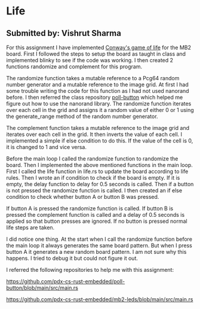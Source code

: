 # Life
## Submitted by: Vishrut Sharma

For this assignment I have implemented [Conway's game of life](https://en.wikipedia.org/wiki/Conway%27s_Game_of_Life) for the MB2 board. First I followed the steps to setup the board as taught in class and implemented blinky to see if the code was working. I then created 2 functions randomize and complement for this program.

The randomize function takes a mutable reference to a Pcg64 random number generator and a mutable reference to the image grid. At first I had some trouble writing the code for this function as I had not used nanorand before. I then referred the class repository [poll-button](https://github.com/pdx-cs-rust-embedded/poll-button/blob/main/src/main.rs) which helped me figure out how to use the nanorand library. The randomize function iterates over each cell in the grid and assigns it a random value of either 0 or 1 using the generate_range method of the random number generator.

The complement function takes a mutable reference to the image grid and iterates over each cell in the grid. It then inverts the value of each cell. I implemented a simple if else condition to do this. If the value of the cell is 0, it is changed to 1 and vice versa.

Before the main loop I called the randomize function to randomize the board. Then I implemented the above mentioned functions in the main loop. First I called the life function in life.rs to update the board according to life rules. Then I wrote an if condition to check if the board is empty. If it is empty, the delay function to delay for 0.5 seconds is called. Then if a button is not pressed the randomize function is called. I then created an if else condition to check whether button A or button B was pressed.

If button A is pressed the randomize function is called. If button B is pressed the complement function is called and a delay of 0.5 seconds is applied so that button presses are ignored. If no button is pressed normal life steps are taken.

I did notice one thing. At the start when I call the randomize function before the main loop it always generates the same board pattern. But when I press button A it generates a new random board pattern. I am not sure why this happens. I tried to debug it but could not figure it out.

I referred the following repositories to help me with this assignment:

https://github.com/pdx-cs-rust-embedded/poll-button/blob/main/src/main.rs

https://github.com/pdx-cs-rust-embedded/mb2-leds/blob/main/src/main.rs
